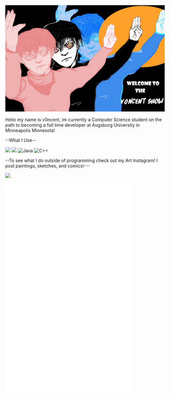 <img src="https://github.com/v0ncent/v0ncent/blob/main/PotraitNOxx.jpg" />


Hello my name is v0ncent, im currently a Computer Science student on the path to becoming a full time developer at Augsburg University in Minneapolis Minnesota!

--What I Use--

<img src="https://img.shields.io/badge/Python-FFD43B?style=for-the-badge&logo=python&logoColor=blue" /> <img src="https://img.shields.io/badge/JavaScript-323330?style=for-the-badge&logo=javascript&logoColor=F7DF1E" /> ![Java](https://img.shields.io/badge/java-%23ED8B00.svg?style=for-the-badge&logo=java&logoColor=white)
![C++](https://img.shields.io/badge/C%2B%2B-00599C?style=for-the-badge&logo=c%2B%2B&logoColor=white)

--To see what I do outside of programming check out my Art Instagram! I post paintings, sketches, and comics!---

[![](https://img.shields.io/badge/Instagram-E4405F?style=for-the-badge&logo=instagram&logoColor=white)](https://www.instagram.com/v0ncent/)

<img align="center" src="/github-metrics.svg" alt="Metrics" width="400">


